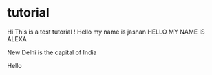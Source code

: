 # tutorial

Hi This is a test tutorial !
Hello my name is jashan
HELLO MY NAME IS ALEXA

New Delhi is the capital of India

Hello